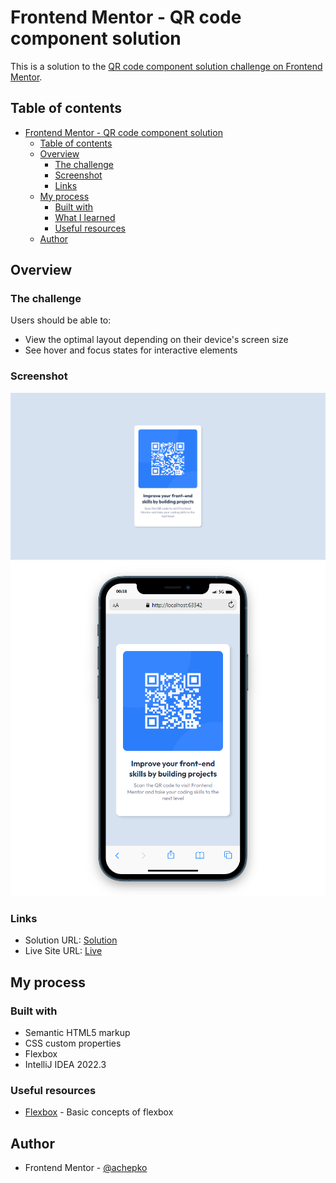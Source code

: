# Frontend Mentor - QR code component solution

This is a solution to the [QR code component solution challenge on Frontend Mentor](https://www.frontendmentor.io/challenges/qr-code-component-iux_sIO_H).

## Table of contents

- [Frontend Mentor - QR code component solution](#frontend-mentor---qr-code-component-solution)
  - [Table of contents](#table-of-contents)
  - [Overview](#overview)
    - [The challenge](#the-challenge)
    - [Screenshot](#screenshot)
    - [Links](#links)
  - [My process](#my-process)
    - [Built with](#built-with)
    - [What I learned](#what-i-learned)
    - [Useful resources](#useful-resources)
  - [Author](#author)

## Overview

### The challenge

Users should be able to:

- View the optimal layout depending on their device's screen size
- See hover and focus states for interactive elements

### Screenshot

![](screenshots/product-prev-desktop-screen.png)
![](screenshots/product-prev-mobile-screen.png)

### Links

- Solution URL: [Solution](https://github.com/achepko/P2_QR-code-component)
- Live Site URL: [Live](https://achepko.github.io/P2_QR-code-component/)

## My process

### Built with

- Semantic HTML5 markup
- CSS custom properties
- Flexbox
- IntelliJ IDEA 2022.3

### Useful resources

- [Flexbox](https://developer.mozilla.org/en-US/docs/Web/CSS/CSS_Flexible_Box_Layout/Basic_Concepts_of_Flexbox) - Basic concepts of flexbox

## Author
- Frontend Mentor - [@achepko](https://www.frontendmentor.io/profile/achepko)

